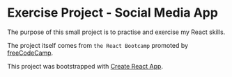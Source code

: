 # Exercise Project - Social Media App

The purpose of this small project is to practise and exercise my React skills.

The project itself comes from `the React Bootcamp` promoted by [freeCodeCamp](https://www.freecodecamp.org/news/how-to-learn-react-in-2023/).

This project was bootstrapped with [Create React App](https://github.com/facebook/create-react-app).